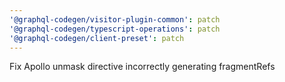 ```yaml
---
'@graphql-codegen/visitor-plugin-common': patch
'@graphql-codegen/typescript-operations': patch
'@graphql-codegen/client-preset': patch
---
```


Fix Apollo unmask directive incorrectly generating fragmentRefs
